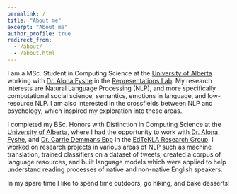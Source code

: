 ```yaml
---
permalink: /
title: "About me"
excerpt: "About me"
author_profile: true
redirect_from: 
  - /about/
  - /about.html
---
```


I am a MSc. Student in Computing Science at the [University of Alberta](https://www.ualberta.ca/index.html) working with [Dr. Alona Fyshe](http://webdocs.cs.ualberta.ca/~alona/) in the [Representations Lab](https://sites.google.com/ualberta.ca/representationslab/home).
My research interests are Natural Language Processing (NLP), and more specifically computational social science, semantics, emotions in language, and low-resource NLP. I am also interested in the crossfields between NLP and psychology, which inspired my exploration into these areas. 

I completed my BSc. Honors with Distinction in Computing Science at the [University of Alberta](https://www.ualberta.ca/index.html), where I had the opportunity to work with [Dr. Alona Fyshe](http://webdocs.cs.ualberta.ca/~alona/), and [Dr. Carrie Demmans Epp](http://www.cdemmansepp.com/) in the [EdTeKLA Research Group](https://spaces.facsci.ualberta.ca/edtekla/). I worked on research projects in various areas of NLP such as machine translation, trained classifiers on a dataset of tweets, created a corpus of language resources, and built language models which were applied to help understand reading processes of native and non-native English speakers.

In my spare time I like to spend time outdoors, go hiking, and bake desserts! 
